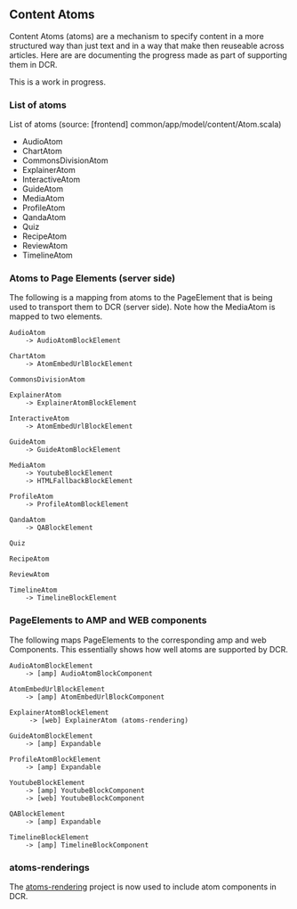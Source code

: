 ## Content Atoms

Content Atoms (atoms) are a mechanism to specify content in a more structured way than just text and in a way that make then reuseable across articles. Here are are documenting the progress made as part of supporting them in DCR.

This is a work in progress.

### List of atoms

List of atoms (source: [frontend] common/app/model/content/Atom.scala)

-   AudioAtom
-   ChartAtom
-   CommonsDivisionAtom
-   ExplainerAtom
-   InteractiveAtom
-   GuideAtom
-   MediaAtom
-   ProfileAtom
-   QandaAtom
-   Quiz
-   RecipeAtom
-   ReviewAtom
-   TimelineAtom

### Atoms to Page Elements (server side)

The following is a mapping from atoms to the PageElement that is being used to transport them to DCR (server side). Note how the MediaAtom is mapped to two elements.

```
AudioAtom
    -> AudioAtomBlockElement

ChartAtom
    -> AtomEmbedUrlBlockElement

CommonsDivisionAtom

ExplainerAtom
	-> ExplainerAtomBlockElement

InteractiveAtom
    -> AtomEmbedUrlBlockElement

GuideAtom
    -> GuideAtomBlockElement

MediaAtom
    -> YoutubeBlockElement
    -> HTMLFallbackBlockElement

ProfileAtom
    -> ProfileAtomBlockElement

QandaAtom
    -> QABlockElement

Quiz

RecipeAtom

ReviewAtom

TimelineAtom
    -> TimelineBlockElement
```

### PageElements to AMP and WEB components

The following maps PageElements to the corresponding amp and web Components. This essentially shows how well atoms are supported by DCR.

```
AudioAtomBlockElement
    -> [amp] AudioAtomBlockComponent

AtomEmbedUrlBlockElement
    -> [amp] AtomEmbedUrlBlockComponent

ExplainerAtomBlockElement
	 -> [web] ExplainerAtom (atoms-rendering)

GuideAtomBlockElement
    -> [amp] Expandable

ProfileAtomBlockElement
    -> [amp] Expandable

YoutubeBlockElement
    -> [amp] YoutubeBlockComponent
    -> [web] YoutubeBlockComponent

QABlockElement
    -> [amp] Expandable

TimelineBlockElement
    -> [amp] TimelineBlockComponent
```

### atoms-renderings

The [atoms-rendering](https://github.com/guardian/atoms-rendering) project is now used to include atom components in DCR.

